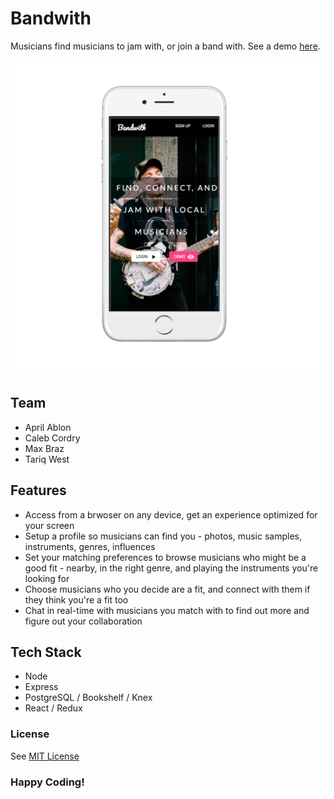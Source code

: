 # Bandwith

Musicians find musicians to jam with, or join a band with. See a demo [here](http://bitly.com/bandwith-app).

![enter image description here](https://github.com/tariqwest/bandwith/blob/master/Screen%20Shot%202017-06-16%20at%203.25.18%20PM_iphone6_silver_portrait.png)

## Team

- April Ablon
- Caleb Cordry
- Max Braz
- Tariq West

## Features

- Access from a brwoser on any device, get an experience optimized for your screen
- Setup a profile so musicians can find you - photos, music samples, instruments, genres, influences
- Set your matching preferences to browse musicians who might be a good fit - nearby, in the right genre, and playing the instruments you're looking for
- Choose musicians who you decide are a fit, and connect with them if they think you're a fit too
- Chat in real-time with musicians you match with to find out more and figure out your collaboration
 
## Tech Stack

- Node
- Express
- PostgreSQL / Bookshelf / Knex
- React / Redux

### License

See [MIT License](https://opensource.org/licenses/MIT)

### Happy Coding!
